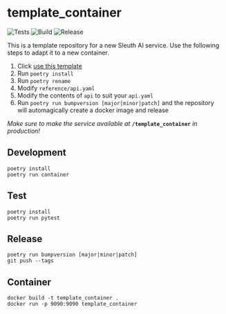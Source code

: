 # template_container
![Tests](https://github.com/Sleuth-Capital/template_container/workflows/Tests/badge.svg)
![Build](https://github.com/Sleuth-Capital/template_container/workflows/Build/badge.svg)
![Release](https://github.com/Sleuth-Capital/template_container/workflows/Release/badge.svg)


This is a template repository for a new Sleuth AI service.
Use the following steps to adapt it to a new container.

1. Click [use this template](https://github.com/Sleuth-Capital/template_container/generate)
2. Run ``poetry install``
3. Run ``poetry rename``
4. Modify ``reference/api.yaml``
5. Modify the contents of ``api`` to suit your ``api.yaml``
6. Run ``poetry run bumpversion [major|minor|patch]`` and the repository will automagically create a docker image and release

*Make sure to make the service available at* **``/template_container``** *in production!*

## Development
````
poetry install
poetry run container
````
## Test
````
poetry install
poetry run pytest
````
## Release
````
poetry run bumpversion [major|minor|patch]
git push --tags
````
## Container
````
docker build -t template_container .
docker run -p 9090:9090 template_container
````
